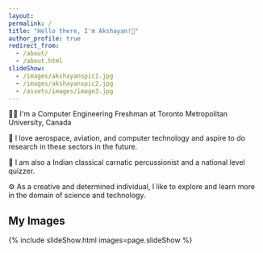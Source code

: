 ```yaml
---
layout:
permalink: /
title: "Hello there, I'm Akshayan!👋"
author_profile: true
redirect_from: 
  - /about/
  - /about.html
slideShow:
  - /images/akshayanspic1.jpg
  - /images/akshayanspic2.jpg
  - /assets/images/image3.jpg
---  
```


👨‍💻 I'm a Computer Engineering Freshman at Toronto Metropolitan University, Canada

🚀 I love aerospace, aviation, and computer technology and aspire to do research in these sectors in the future.

🎵 I am also a Indian classical carnatic percussionist and a national level quizzer.

⚙️ As a creative and determined individual, I like to explore and learn more in the domain of science and technology.

## My Images

 {% include slideShow.html 
images=page.slideShow %}

